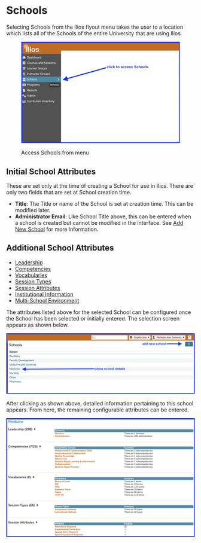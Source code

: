 # Schools

Selecting Schools from the Ilios flyout menu takes the user to a location which lists all of the Schools of the entire University that are using Ilios.

<figure>
    <img src="../images/schools/README/access_schools.png" alt="click as shown">
    <figcaption>
        <p>Access Schools from menu</p>
    </figcaption>
</figure>

## Initial School Attributes

These are set only at the time of creating a School for use in Ilios. There are only two fields that are set at School creation time.

* **Title**: The Title or name of the School is set at creation time. This can be modified later.
* **Administrator Email**: Like School Title above, this can be entered when a school is created but cannot be modified in the interface. See [Add New School](https://iliosproject.gitbook.io/ilios-user-guide/schools/add-new-school) for more information.

## Additional School Attributes

* [Leadership](https://iliosproject.gitbook.io/ilios-user-guide/schools/school-leadership)
* [Competencies](https://iliosproject.gitbook.io/ilios-user-guide/schools/competencies)
* [Vocabularies](https://iliosproject.gitbook.io/ilios-user-guide/schools/vocabularies)
* [Session Types](https://iliosproject.gitbook.io/ilios-user-guide/schools/session-types)
* [Session Attributes](https://iliosproject.gitbook.io/ilios-user-guide/schools/session-attributes)
* [Institutional Information](https://iliosproject.gitbook.io/ilios-user-guide/schools/curriculum-inventory-institution-information)
* [Multi-School Environment](https://iliosproject.gitbook.io/ilios-user-guide/schools/multi-school-environment)

The attributes listed above for the selected School can be configured once the School has been selected or initially entered. The selection screen appears as shown below.

![school list](../images/schools/README/school_list.png)

After clicking as shown above, detailed information pertaining to this school appears. From here, the remaining configurable attributes can be entered.

![school details](../images/schools/README/school_details.png)
